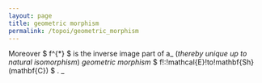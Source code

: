 ```yaml
---
layout: page
title: geometric morphism
permalink: /topoi/geometric_morphism
---
```

Moreover $ f^{*} $ is the inverse image part of a_ (_thereby unique up to natural isomorphism_) _geometric morphism_ $ f!:!mathcal{E}!to!mathbf{Sh}(mathbf{C}) $ . _
